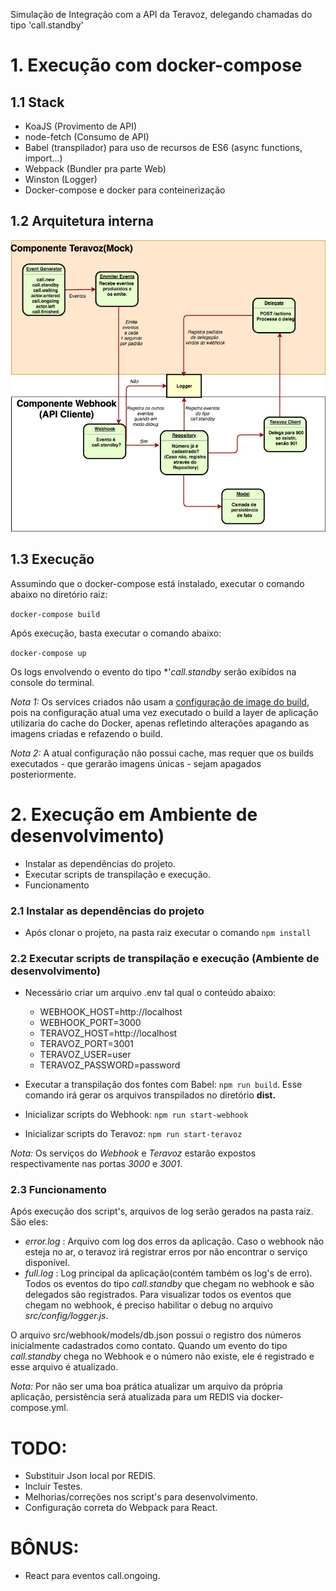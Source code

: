 Simulação de Integração com a API da Teravoz, delegando chamadas do tipo 'call.standby' 

# 1. Execução com docker-compose

## 1.1 Stack

- KoaJS (Provimento de API)
- node-fetch (Consumo de API)
- Babel (transpilador) para uso de recursos de ES6 (async functions, import...)
- Webpack (Bundler pra parte Web)
- Winston (Logger)
- Docker-compose e docker para conteinerização

## 1.2 Arquitetura interna

![Arquitetura Interna](/TeravozDesafio.jpg)

## 1.3 Execução

Assumindo que o docker-compose está instalado, executar o comando abaixo no diretório raiz:

```docker-compose build```

Após execução, basta executar o comando abaixo:

```docker-compose up ```

Os logs envolvendo o evento do tipo *'*call.standby* serão exibidos na console do terminal. 

*Nota 1:* Os services criados não usam a [configuração de image do build](https://docs.docker.com/compose/compose-file/#build), pois na configuração atual uma vez executado o build a layer de aplicação utilizaria do cache do Docker, apenas refletindo alterações apagando as imagens criadas e refazendo o build.

*Nota 2:* A atual configuração não possui cache, mas requer que os builds executados - que gerarão imagens únicas - sejam apagados posteriormente.


# 2. Execução em Ambiente de desenvolvimento)

- Instalar as dependências do projeto.
- Executar scripts de transpilação e execução.
- Funcionamento

### 2.1 Instalar as dependências do projeto

- Após clonar o projeto, na pasta raiz executar o comando ```npm install```

### 2.2 Executar scripts de transpilação e execução (Ambiente de desenvolvimento)

- Necessário criar um arquivo .env tal qual o conteúdo abaixo:

  - WEBHOOK_HOST=http://localhost  
  - WEBHOOK_PORT=3000  
  - TERAVOZ_HOST=http://localhost  
  - TERAVOZ_PORT=3001  
  - TERAVOZ_USER=user  
  - TERAVOZ_PASSWORD=password  

- Executar a transpilação dos fontes com Babel: ```npm run build```. Esse comando irá gerar os arquivos transpilados no diretório **dist.**
- Inicializar scripts do Webhook: ```npm run start-webhook```
- Inicializar scripts do Teravoz: ```npm run start-teravoz```

*Nota:* Os serviços do *Webhook* e *Teravoz* estarão expostos respectivamente nas portas *3000* e *3001*.

### 2.3 Funcionamento

Após execução dos script's, arquivos de log serão gerados na pasta raiz. São eles:

- *error.log* :
    Arquivo com log dos erros da aplicação. Caso o webhook não esteja no ar, o teravoz irá registrar erros por não encontrar o serviço disponível.
- *full.log* :
    Log principal da aplicação(contém também os log's de erro). Todos os eventos do tipo *call.standby* que chegam no webhook e são delegados são registrados. Para visualizar todos os eventos que chegam no webhook, é preciso habilitar o debug no arquivo *src/config/logger.js*.

O arquivo src/webhook/models/db.json possui o registro dos números inicialmente cadastrados como contato. Quando um evento do tipo *call.standby* chega no Webhook e o número não existe, ele é registrado e esse arquivo é atualizado. 

*Nota:* Por não ser uma boa prática atualizar um arquivo da própria aplicação, persistência será atualizada para um REDIS via docker-compose.yml.

# TODO: 
- Substituir Json local por REDIS.
- Incluir Testes.
- Melhorias/correções nos script's para desenvolvimento.
- Configuração correta do Webpack para React.

# BÔNUS:
- React para eventos call.ongoing.

